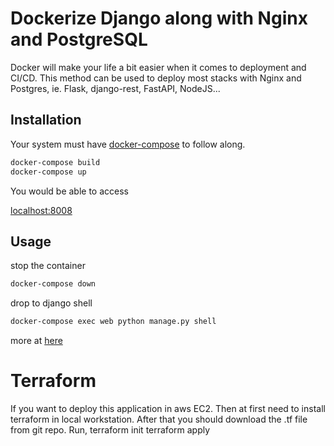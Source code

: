 # Dockerize Django along with Nginx and PostgreSQL

Docker will make your life a bit easier when it comes to deployment and CI/CD. This method can be used to deploy most stacks with Nginx and Postgres, ie. Flask, django-rest, FastAPI, NodeJS...

## Installation

Your system must have [docker-compose](https://docs.docker.com/compose/install/) to follow along.

```bash
docker-compose build
docker-compose up
```
You would be able to access

[localhost:8008](http://localhost:8008/)

## Usage
stop the container
```bash
docker-compose down
```
drop to django shell
```bash
docker-compose exec web python manage.py shell
```
more at [here](https://docs.docker.com/get-started/overview/)

Terraform
===========
If you want to deploy this application in aws EC2. Then at first need to install terraform in local workstation. After that you should download the .tf file from git repo. 
Run,
terraform init
terraform apply
